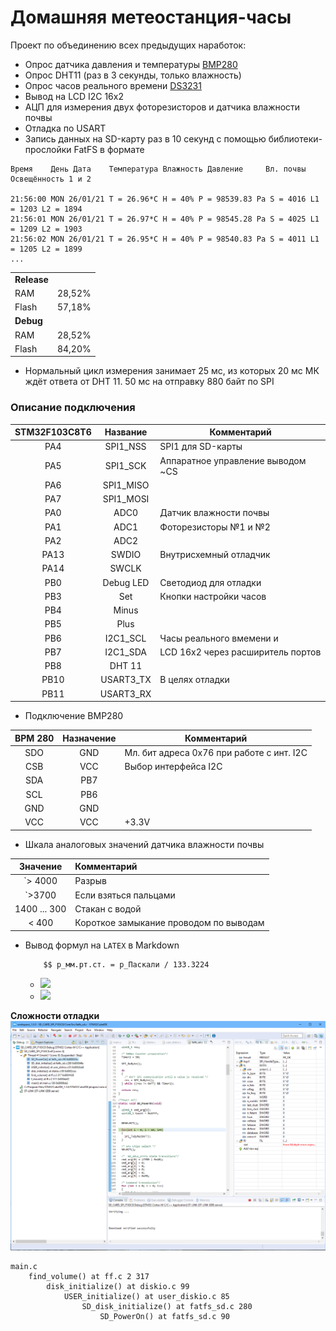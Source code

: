 # Домашняя метеостанция-часы

Проект по объединению всех предыдущих наработок:

- Опрос датчика давления и температуры [BMP280](../literature/sensors/bst-bmp280-ds001.pdf)   
- Опрос DHT11 (раз в 3 секунды, только влажность)
- Опрос часов реального времени [DS3231](../literature/sensors/DS3231.pdf)
- Вывод на LCD I2C 16x2
- АЦП для измерения двух фоторезисторов и датчика влажности почвы
- Отладка по USART
- Запись данных на SD-карту раз в 10 секунд с помощью библиотеки-прослойки FatFS в формате

```
Время    День Дата    Температура Влажность Давление     Вл. почвы Освещённость 1 и 2

21:56:00 MON 26/01/21 T = 26.96*C H = 40% P = 98539.83 Pa S = 4016 L1 = 1203 L2 = 1894
21:56:01 MON 26/01/21 T = 26.97*C H = 40% P = 98545.28 Pa S = 4025 L1 = 1209 L2 = 1903
21:56:02 MON 26/01/21 T = 26.95*C H = 40% P = 98540.83 Pa S = 4011 L1 = 1205 L2 = 1899
...
```

| |   |
| ---   | --- |
| **Release** |   |
| RAM         | 28,52%  |
| Flash       | 57,18%  |
| **Debug**   |   |
| RAM         | 28,52%  |
| Flash       | 84,20%  |

- Нормальный цикл измерения занимает 25 мс, из которых 20 мс МК ждёт ответа от DHT 11. 50 мс на отправку 880 байт по SPI

### Описание подключения

| STM32F103C8T6 | Название   | Комментарий |
| :-----:       | :------:   | -------     |
| PA4			| SPI1_NSS   | SPI1 для SD-карты  |
| PA5			| SPI1_SCK   | Аппаратное управление выводом ~CS|
| PA6			| SPI1_MISO  ||
| PA7			| SPI1_MOSI  ||
| PA0           | ADC0       |  Датчик влажности почвы |
| PA1           | ADC1       |  Фоторезисторы №1 и №2           |
| PA2           | ADC2       |   |
| PA13          | SWDIO      |  Внутрисхемный отладчик |
| PA14          | SWCLK      ||
| PB0           | Debug LED  | Светодиод для отладки   |
| PB3           | Set        | Кнопки настройки часов  |
| PB4           | Minus      ||
| PB5           | Plus       ||
| PB6           | I2C1_SCL   | Часы реального вмемени и  |
| PB7           | I2C1_SDA   | LCD 16x2 через расширитель портов|
| PB8           | DHT 11     ||
| PB10          | USART3_TX  | В целях отладки |
| PB11          | USART3_RX  ||


- Подключение BMP280

| BPM 280       | Назначение | Комментарий |
| :-----:       | :--------: | --- |
| SDO			| GND        | Мл. бит адреса 0x76 при работе с инт. I2C |
| CSB			| VCC        | Выбор интерфейса I2C |
| SDA			| PB7        ||
| SCL			| PB6        ||
| GND           | GND        ||
| VCC           | VCC        | +3.3V |

- Шкала аналоговых значений датчика влажности почвы

| Значение      | Комментарий | 
| :-----:       | :-------- | 
| `> 4000	    | Разрыв                                   |
| `>3700			| Если взяться пальцами                    |
| 1400 ... 300  | Стакан с водой                           |
| < 400         | Короткое замыкание проводом по выводам   |


<style TYPE="text/css">
code.has-jax {font: inherit; font-size: 100%; background: inherit; border: inherit;}
</style>
<script type="text/x-mathjax-config">
MathJax.Hub.Config({
    tex2jax: {
        inlineMath: [['$','$'], ['\\(','\\)']],
        skipTags: ['script', 'noscript', 'style', 'textarea', 'pre'] // removed 'code' entry
    }
});
MathJax.Hub.Queue(function() {
    var all = MathJax.Hub.getAllJax(), i;
    for(i = 0; i < all.length; i += 1) {
        all[i].SourceElement().parentNode.className += ' has-jax';
    }
});
</script>
<script type="text/javascript" src="https://cdnjs.cloudflare.com/ajax/libs/mathjax/2.7.4/MathJax.js?config=TeX-AMS_HTML-full"></script>


- Вывод формул на `LATEX` в Markdown
    ```text
        $$ p_мм.рт.ст. = p_Паскали / 133.3224
    ```
    + <img src="https://render.githubusercontent.com/render/math?math=p_{mm} = \frac{ p_{Pascals} }{ 133.3224 }">
    + <img src="https://render.githubusercontent.com/render/math?math=e^{i \pi} = -1">



**Сложности отладки**
![](./debug.PNG)

    main.c
        find_volume() at ff.c 2 317
            disk_initialize() at diskio.c 99
                USER_initialize() at user_diskio.c 85
                    SD_disk_initialize() at fatfs_sd.c 280
                        SD_PowerOn() at fatfs_sd.c 90